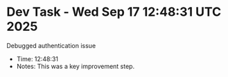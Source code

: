 # Dev Task - Wed Sep 17 12:48:31 UTC 2025
Debugged authentication issue
- Time: 12:48:31
- Notes: This was a key improvement step.
